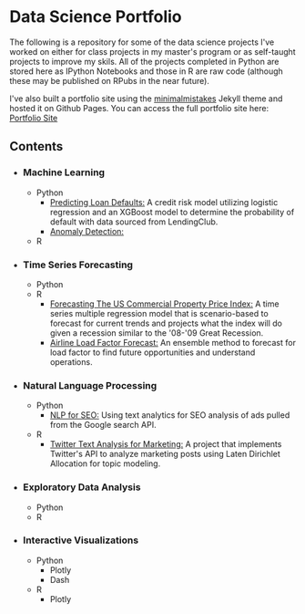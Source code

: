 # Data Science Portfolio

The following is a repository for some of the data science projects I've worked on either for class projects in my master's program or as self-taught projects to improve my skils. All of the projects completed in Python are stored here as IPython Notebooks and those in R are raw code (although these may be published on RPubs in the near future). 

I've also built a portfolio site using the [minimalmistakes](https://mmistakes.github.io/minimal-mistakes/) Jekyll theme and hosted it on Github Pages. You can access the full portfolio site here: [Portfolio Site](https://sstringer00100.github.io/portfolio/)


## Contents 

- ### Machine Learning
  - Python
    - [Predicting Loan Defaults:]() A credit risk model utilizing logistic regression and an XGBoost model to determine the probability of default with data sourced from LendingClub.
    - [Anomaly Detection:]()  
  - R  
- ### Time Series Forecasting
  - Python
  - R
    - [Forecasting The US Commercial Property Price Index:](https://github.com/sstringer00100/Time-Series-Multiple-Regression-in-R) A time series multiple regression model that is scenario-based to forecast for current trends and projects what the index will do given a recession similar to the '08-'09 Great Recession.
    - [Airline Load Factor Forecast:]() An ensemble method to forecast for load factor to find future opportunities and understand operations. 
- ### Natural Language Processing
  - Python 
    - [NLP for SEO:]() Using text analytics for SEO analysis of ads pulled from the Google search API.
  - R 
    - [Twitter Text Analysis for Marketing:]() A project that implements Twitter's API to analyze marketing posts using Laten Dirichlet Allocation for topic modeling. 
- ### Exploratory Data Analysis
  - Python
  - R
- ### Interactive Visualizations
  - Python 
    - Plotly 
    - Dash
  - R
    - Plotly
  

